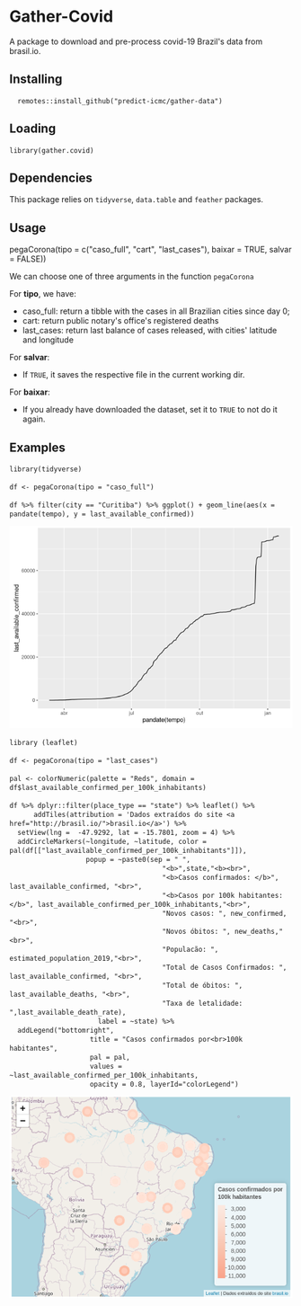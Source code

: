# Gather-Covid

A package to download and pre-process covid-19 Brazil's data from brasil.io.

## Installing

```{r install}
  remotes::install_github("predict-icmc/gather-data")

```

## Loading

```{r setup}
library(gather.covid)
```

## Dependencies 

This package relies on `tidyverse`, `data.table` and `feather` packages.

## Usage

  pegaCorona(tipo = c("caso_full", "cart", "last_cases"), baixar = TRUE, salvar = FALSE))

We can choose one of three arguments in the function `pegaCorona`

For **tipo**, we have:
- caso_full: return a tibble with the cases in all Brazilian cities since day 0;
- cart: return public notary's office's registered deaths
- last_cases: return last balance of cases released, with cities' latitude and longitude

For **salvar**:
 - If `TRUE`, it saves the respective file in the current working dir.
 
For **baixar**:
 - If you already have downloaded the dataset, set it to `TRUE` to not do it again.

## Examples

```{r}
library(tidyverse)

df <- pegaCorona(tipo = "caso_full")

df %>% filter(city == "Curitiba") %>% ggplot() + geom_line(aes(x = pandate(tempo), y = last_available_confirmed))

```
![](img/1.png)

```{r}
library (leaflet)

df <- pegaCorona(tipo = "last_cases") 

pal <- colorNumeric(palette = "Reds", domain = df$last_available_confirmed_per_100k_inhabitants)

df %>% dplyr::filter(place_type == "state") %>% leaflet() %>% 
      addTiles(attribution = 'Dados extraídos do site <a href="http://brasil.io/">brasil.io</a>') %>%  
  setView(lng =  -47.9292, lat = -15.7801, zoom = 4) %>% 
  addCircleMarkers(~longitude, ~latitude, color = pal(df[["last_available_confirmed_per_100k_inhabitants"]]),
                   popup = ~paste0(sep = " ",
                                      "<b>",state,"<b><br>",
                                      "<b>Casos confirmados: </b>", last_available_confirmed, "<br>",
                                      "<b>Casos por 100k habitantes: </b>", last_available_confirmed_per_100k_inhabitants,"<br>",
                                      "Novos casos: ", new_confirmed, "<br>",
                                      "Novos óbitos: ", new_deaths,"<br>",
                                      "Populacão: ", estimated_population_2019,"<br>",
                                      "Total de Casos Confirmados: ", last_available_confirmed, "<br>",
                                      "Total de óbitos: ", last_available_deaths, "<br>",
                                      "Taxa de letalidade: ",last_available_death_rate),
                      label = ~state) %>% 
  addLegend("bottomright",
                    title = "Casos confirmados por<br>100k habitantes", 
                    pal = pal, 
                    values = ~last_available_confirmed_per_100k_inhabitants, 
                    opacity = 0.8, layerId="colorLegend")
```
![](img/2.png)

